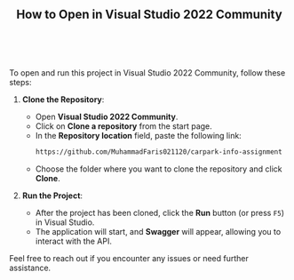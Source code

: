 ## <header>How to Open in Visual Studio 2022 Community</header>

To open and run this project in Visual Studio 2022 Community, follow these steps:

1. **Clone the Repository**:
   - Open **Visual Studio 2022 Community**.
   - Click on **Clone a repository** from the start page.
   - In the **Repository location** field, paste the following link:
     ```bash
     https://github.com/MuhammadFaris021120/carpark-info-assignment
     ```
   - Choose the folder where you want to clone the repository and click **Clone**.

2. **Run the Project**:
   - After the project has been cloned, click the **Run** button (or press `F5`) in Visual Studio.
   - The application will start, and **Swagger** will appear, allowing you to interact with the API.

Feel free to reach out if you encounter any issues or need further assistance.
